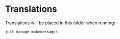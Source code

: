 # Translations

Translations will be placed in this folder when running:

```bash
just manage makemessages
```
